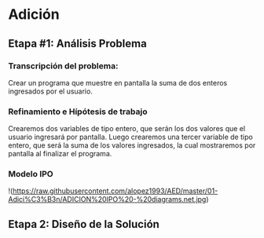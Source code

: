 # Adición
## Etapa #1: Análisis Problema
### Transcripción del problema:
Crear un programa que muestre en pantalla la suma de dos enteros ingresados por el usuario.
### Refinamiento e Hípótesis de trabajo
Crearemos dos variables de tipo entero, que serán los dos valores que el usuario ingresará por pantalla. Luego crearemos una tercer variable de tipo entero, que será la suma de los valores ingresados, la cual mostraremos por pantalla al finalizar el programa.
### Modelo IPO
!(https://raw.githubusercontent.com/alopez1993/AED/master/01-Adici%C3%B3n/ADICION%20IPO%20-%20diagrams.net.jpg)
## Etapa 2: Diseño de la Solución
